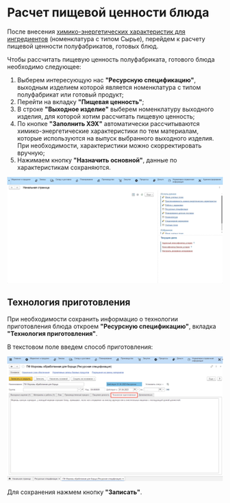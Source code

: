 # Расчет пищевой ценности блюда

После внесения [химико-энергетических характеристик для ингредиентов](MaterialsNutritionalValue.md) (номенклатура с типом Сырье), перейдем к расчету пищевой ценности полуфабрикатов, готовых блюд.

Чтобы рассчитать пищевую ценность полуфабриката, готового блюда необходимо следующее:

1. Выберем интересующую нас **"Ресурсную спецификацию"**, выходным изделием которой является номенклатура с типом полуфабрикат или готовый продукт;
2. Перейти на вкладку **"Пищевая ценность"**;
3. В строке **"Выходное изделие"** выберем номенклатуру выходного изделия, для которой хотим рассчитать пищевую ценность;
4. По кнопке **"Заполнить ХЭХ"** автоматически рассчитываются химико-энергетические характеристики по тем материалам, которые используются на выпуск выбранного выходного изделия. При необходимости, характеристики можно скорректировать вручную;
5. Нажимаем кнопку **"Назначить основной"**, данные по характеристикам сохраняются.

![1](CalculationNutritionalValue.assets/1.gif)

## Технология приготовления

При необходимости сохранить информацио о технологии приготовления блюда откроем **"Ресурсную спецификацию"**, вкладка **"Технология приготовления"**.

В текстовом поле введем способ приготовления:

![1](CalculationNutritionalValue.assets/1.png)

Для сохранения нажмем кнопку **"Записать"**.
